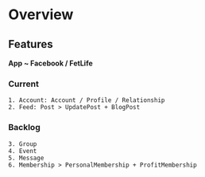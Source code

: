 # Overview

## Features

**App ~ Facebook / FetLife**

### Current

```
1. Account: Account / Profile / Relationship
2. Feed: Post > UpdatePost + BlogPost
```

### Backlog

```
3. Group
4. Event
5. Message
6. Membership > PersonalMembership + ProfitMembership
```
